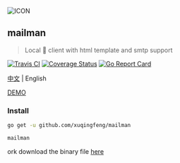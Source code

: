 ![ICON](https://raw.githubusercontent.com/xuqingfeng/mailman/master/docs/mailman.png)

## mailman
>Local :love_letter: client with html template and smtp support

[![Travis CI](https://img.shields.io/travis/xuqingfeng/mailman/master.svg)](https://travis-ci.org/xuqingfeng/mailman)
[![Coverage Status](https://img.shields.io/coveralls/xuqingfeng/mailman/master.svg)](https://coveralls.io/github/xuqingfeng/mailman)
[![Go Report Card](https://goreportcard.com/badge/github.com/xuqingfeng/mailman)](https://goreportcard.com/report/github.com/xuqingfeng/mailman)

[中文](./README.md) | English

[DEMO](https://github.com/xuqingfeng/mailman/wiki/demo)

### Install

```sh
go get -u github.com/xuqingfeng/mailman

mailman
```

ork download the binary file [here](https://github.com/xuqingfeng/mailman/releases)
